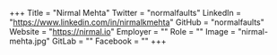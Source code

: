 +++
Title = "Nirmal Mehta"
Twitter = "normalfaults"
LinkedIn = "https://www.linkedin.com/in/nirmalkmehta"
GitHub = "normalfaults"
Website = "https://nirmal.io"
Employer = ""
Role = ""
Image = "nirmal-mehta.jpg"
GitLab = ""
Facebook = ""
+++
